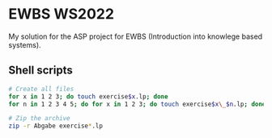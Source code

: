 # EWBS WS2022

My solution for the ASP project for EWBS (Introduction into knowlege based systems).

## Shell scripts
```bash
# Create all files
for x in 1 2 3; do touch exercise$x.lp; done
for n in 1 2 3 4 5; do for x in 1 2 3; do touch exercise$x\_$n.lp; done; done

# Zip the archive 
zip -r Abgabe exercise*.lp
```